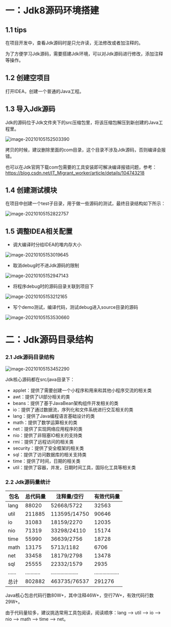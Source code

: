 # 一：Jdk8源码环境搭建

## 1.1 tips

在项目开发中，查看Jdk源码时是只允许读，无法修改或者加注释的。

为了方便学习Jdk源码，需要搭建Jdk环境，可以对Jdk源码进行修改，添加注释等操作。

## 1.2 创建空项目

打开IDEA，创建一个普通的Java工程。


## 1.3 导入Jdk源码

Jdk的源码位于Jdk文件夹下的src压缩包里，将该压缩包解压到新创建的Java工程里。

![image-20210105152503390](http://rocks526.top/lzx/image-20210105152503390.png)

拷贝的时候，建议删除里面的com目录，这个目录不涉及Jdk源码，否则编译会报错。

也可以在Jdk官网下载com包需要的工具安装即可解决编译报错问题，参考：https://blog.csdn.net/IT_Migrant_worker/article/details/104743218

## 1.4 创建测试模块

在项目中创建一个test子目录，用于做一些源码的测试，最终目录结构如下所示：

![image-20210105152822757](http://rocks526.top/lzx/image-20210105152822757.png)

## 1.5 调整IDEA相关配置

- 调大编译时分给IDEA的堆内存大小

![image-20210105153019645](http://rocks526.top/lzx/image-20210105153019645.png)

- 取消debug时不进Jdk源码的限制

![image-20210105152947143](http://rocks526.top/lzx/image-20210105152947143.png)

- 将程序debug时的源码目录关联到项目下

![image-20210105153212165](http://rocks526.top/lzx/image-20210105153212165.png)

- 写个demo测试，编译代码，测试debug进入source目录的源码

![image-20210105153530660](http://rocks526.top/lzx/image-20210105153530660.png)

# 二：Jdk源码目录结构

### 2.1 Jdk源码目录结构

![image-20210105153452290](http://rocks526.top/lzx/image-20210105153452290.png)

Jdk核心源码都在src/java目录下：

- applet：提供了需要创建一个小程序和用来和其他小程序交流的相关类
- awt：提供了UI部分相关的类
- beans：提供了基于JavaBean架构组件开发相关的类
- io：提供了通过数据流，序列化和文件系统进行交互相关的类
- lang：提供了Java编程语言基础设计的类
- math：提供了数学运算相关的类
- net：提供了实现网络应用程序的类
- nio：提供了非阻塞IO相关的支持类
- rmi：提供了远程访问的相关类
- security：提供了安全框架的相关类
- sql：提供了访问数据库的相关支持类
- time：提供了时间，日期的相关类
- util：提供了容器，并发，日期时间工具，国际化工具等相关类

### 2.2 Jdk源码量统计

| 包名   | 总代码量    | 注释量/空行          | 有效代码量         |
| ------ | ----------- | -------------------- | ------------------ |
| lang   | 88020       | 52668/5722           | 32563              |
| util   | 211885      | 113595/14750         | 90646              |
| io     | 31083       | 18159/2270           | 12035              |
| nio    | 71319       | 33298/24110          | 15174              |
| time   | 55990       | 36639/2756           | 18728              |
| math   | 13175       | 5713/1182            | 6706               |
| net    | 33458       | 18179/2798           | 13478              |
| sql    | 25555       | 22332/1579           | 2935               |
| ...... | ........... | .................... | .................. |
| 总计   | 802882      | 463735/76537         | 291276             |

Java核心包总代码行数80W+，其中注释46W+，空行7W+，有效代码行数29W+。

由于代码量较多，建议挑选常用工具包阅读，阅读顺序：lang --> util --> io --> nio --> math --> time --> net。





